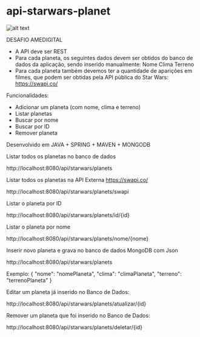 # api-starwars-planet

![alt text](https://ci6.googleusercontent.com/proxy/hH3anIPi37J_hCimvXvvnpbIHogCKfBEOTV8H8irArtqxgzatfPmcNSjT9lCKfKCeAlK9KzI5fqPGG-_XSAD4h1tdWZgOpySfceRpT2WuZ-2_GRS2czq7lTjNO3wnl3OtzRd3U1EWMzDlg0HRfg6YfLzUvwbFotn=s0-d-e1-ft#http://img.americanas.com.br/gentegestao/2018/Com-interna/G&G/Recrutamento/Desafio_Star-Wars_back.png)

DESAFIO AMEDIGITAL

- A API deve ser REST
- Para cada planeta, os seguintes dados devem ser obtidos do banco de dados da aplicação, sendo inserido manualmente:
Nome
Clima
Terreno
- Para cada planeta também devemos ter a quantidade de aparições em filmes, que podem ser obtidas pela API pública do Star Wars: https://swapi.co/


Funcionalidades: 
- Adicionar um planeta (com nome, clima e terreno)
- Listar planetas
- Buscar por nome
- Buscar por ID
- Remover planeta

Desenvolvido em JAVA + SPRING + MAVEN + MONGODB

Listar todos os planetas no banco de dados

http://localhost:8080/api/starwars/planets

Listar todos os planetas na API Externa https://swapi.co/

http://localhost:8080/api/starwars/planets/swapi

Listar o planeta por ID

http://localhost:8080/api/starwars/planets/id/{id}

Listar o planeta por nome

http://localhost:8080/api/starwars/planets/nome/{nome}

Inserir novo planeta e grava no banco de dados MongoDB com Json

http://localhost:8080/api/starwars/planets

Exemplo:
 {
            "nome": "nomePlaneta",
            "clima": "climaPlaneta",
             "terreno": "terrenoPlaneta"
  }
  
  Editar um planeta já inserido no Banco de Dados:
  
  http://localhost:8080/api/starwars/planets/atualizar/{id}
  
  Remover um planeta que foi inserido no Banco de Dados:
  
  http://localhost:8080/api/starwars/planets/deletar/{id}
  
  
  
  
  
